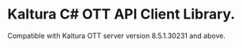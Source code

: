 # Kaltura C# OTT API Client Library.
Compatible with Kaltura OTT server version 8.5.1.30231 and above.
